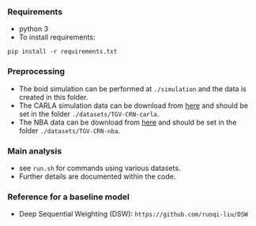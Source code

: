 ### Requirements
* python 3
* To install requirements:

```setup
pip install -r requirements.txt
```

### Preprocessing 
* The boid simulation can be performed at `./simulation` and the data is created in this folder.
* The CARLA simulation data can be download from [here](https://www.dropbox.com/sh/f356wip5ouwhbug/AAAF8nWRY2pf4Gsx7cuG3i4Ua?dl=0) and should be set in the folder `./datasets/TGV-CRN-carla`.
* The NBA data can be download from [here](https://www.dropbox.com/sh/k5whjbn5iiqxgag/AABAEvfivY3UFvllST3M5259a?dl=0) and should be set in the folder `./datasets/TGV-CRN-nba`.

### Main analysis
* see `run.sh` for commands using various datasets.
* Further details are documented within the code.

### Reference for a baseline model
- Deep Sequential Weighting (DSW): `https://github.com/ruoqi-liu/DSW`
